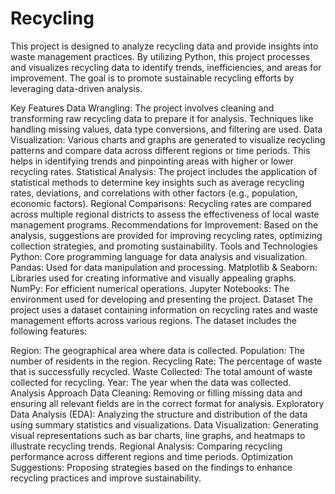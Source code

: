 # Recycling
This project is designed to analyze recycling data and provide insights into waste management practices. By utilizing Python, this project processes and visualizes recycling data to identify trends, inefficiencies, and areas for improvement. The goal is to promote sustainable recycling efforts by leveraging data-driven analysis.

Key Features
Data Wrangling: The project involves cleaning and transforming raw recycling data to prepare it for analysis. Techniques like handling missing values, data type conversions, and filtering are used.
Data Visualization: Various charts and graphs are generated to visualize recycling patterns and compare data across different regions or time periods. This helps in identifying trends and pinpointing areas with higher or lower recycling rates.
Statistical Analysis: The project includes the application of statistical methods to determine key insights such as average recycling rates, deviations, and correlations with other factors (e.g., population, economic factors).
Regional Comparisons: Recycling rates are compared across multiple regional districts to assess the effectiveness of local waste management programs.
Recommendations for Improvement: Based on the analysis, suggestions are provided for improving recycling rates, optimizing collection strategies, and promoting sustainability.
Tools and Technologies
Python: Core programming language for data analysis and visualization.
Pandas: Used for data manipulation and processing.
Matplotlib & Seaborn: Libraries used for creating informative and visually appealing graphs.
NumPy: For efficient numerical operations.
Jupyter Notebooks: The environment used for developing and presenting the project.
Dataset
The project uses a dataset containing information on recycling rates and waste management efforts across various regions. The dataset includes the following features:

Region: The geographical area where data is collected.
Population: The number of residents in the region.
Recycling Rate: The percentage of waste that is successfully recycled.
Waste Collected: The total amount of waste collected for recycling.
Year: The year when the data was collected.
Analysis Approach
Data Cleaning: Removing or filling missing data and ensuring all relevant fields are in the correct format for analysis.
Exploratory Data Analysis (EDA): Analyzing the structure and distribution of the data using summary statistics and visualizations.
Data Visualization: Generating visual representations such as bar charts, line graphs, and heatmaps to illustrate recycling trends.
Regional Analysis: Comparing recycling performance across different regions and time periods.
Optimization Suggestions: Proposing strategies based on the findings to enhance recycling practices and improve sustainability.
